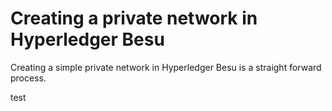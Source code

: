 # Creating a private network in Hyperledger Besu

Creating a simple private network in Hyperledger Besu is a straight forward process.

test